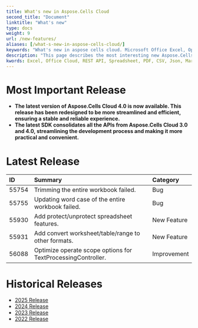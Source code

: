 ```yaml
---
title: What's new in Aspose.Cells Cloud
second_title: "Document"
linktitle: "What's new"
type: docs
weight: 9
url: /new-features/
aliases: [/what-s-new-in-aspose-cells-cloud/]
keywords: "What's new in aspose cells cloud. Microsoft Office Excel, Open Office Spreadsheet, CSV, PDF."
description: "This page describes the most interesting new Aspose.Cells Cloud features introduced in recent releases."
kwords: Excel, Office Cloud, REST API, Spreadsheet, PDF, CSV, Json, Markdown, What's new in Aspose.Cells Cloud
---
```


# Most Important Release

- **The latest version of Aspose.Cells Cloud 4.0 is now available. This release has been redesigned to be more streamlined and efficient, ensuring a stable and reliable experience.**
- **The latest SDK consolidates all the APIs from Aspose.Cells Cloud 3.0 and 4.0, streamlining the development process and making it more practical and convenient.**

# Latest Release

|**ID**|**Summary**|**Category**|
| :- | :- | :- |
| 55754 | Trimming the entire workbook failed. | Bug
| 55755 | Updating word case of the entire workbook failed. | Bug
| 55930 | Add protect/unprotect spreadsheet features.  | New Feature
| 55931 | Add convert worksheet/table/range to other formats. | New Feature
| 56088 | Optimize operate scope options for TextProcessingController. | Improvement

# Historical Releases

- [2025 Release](/cells/new-features/2025/)
- [2024 Release](/cells/new-features/2024/)
- [2023 Release](/cells/new-features/2023/)
- [2022 Release](/cells/new-features/2022/)
